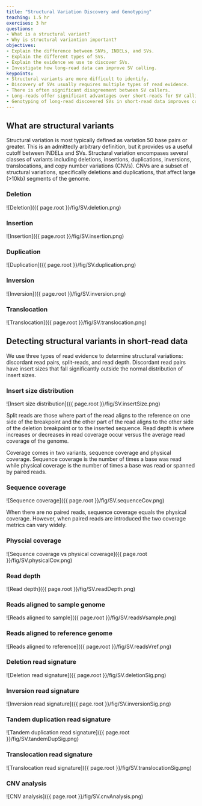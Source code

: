 ```yaml
---
title: "Structural Variation Discovery and Genotyping"
teaching: 1.5 hr
exercises: 3 hr
questions:
- What is a structural variant?
- Why is structural variantion important?
objectives:
- Explain the difference between SNVs, INDELs, and SVs.
- Explain the different types of SVs.
- Explain the evidence we use to discover SVs.
- Investigate how long-read data can improve SV calling.
keypoints:
- Structural variants are more difficult to identify.
- Discovery of SVs usually requires multiple types of read evidence.
- There is often significant disagreement between SV callers.
- Long-reads offer significant advantages over short-reads for SV calling.
- Genotyping of long-read discovered SVs in short-read data improves completeness but has limitations.
---
```


## What are structural variants

Structural variation is most typically defined as variation 50 base pairs or greater. This 
is an admittedly arbitrary definition, but it provides us a useful cutoff between INDELs
and SVs. Structural variation encompases several classes of variants including deletions,
insertions, duplications, inversions, translocations, and copy number variations (CNVs).
CNVs are a subset of structural variations, specifically deletions and duplications, that
affect large (>10kb) segments of the genome.

### Deletion
![Deletion]({{ page.root }}/fig/SV.deletion.png)

### Insertion
![Insertion]({{ page.root }}/fig/SV.insertion.png)

### Duplication
![Duplication]({{ page.root }}/fig/SV.duplication.png)

### Inversion
![Inversion]({{ page.root }}/fig/SV.inversion.png)

### Translocation
![Translocation]({{ page.root }}/fig/SV.translocation.png)

## Detecting structural variants in short-read data

We use three types of read evidence to determine structural variations: discordant read pairs, 
split-reads, and read depth. Discordant read pairs have insert sizes that fall significantly 
outside the normal distribution of insert sizes.

### Insert size distribution
![Insert size distribution]({{ page.root }}/fig/SV.insertSize.png)

Split reads are those where part of the read aligns to the reference on one side of the breakpoint 
and the other part of the read aligns to the other side of the deletion breakpoint or to the 
inserted sequence. Read depth is where increases or decreases in read coverage occur versus the 
average read coverage of the genome.

Coverage comes in two variants, sequence coverage and physical coverage. Sequence coverage is the 
number of times a base was read while physical coverage is the number of times a base was read or 
spanned by paired reads.

### Sequence coverage
![Sequence coverage]({{ page.root }}/fig/SV.sequenceCov.png)

When there are no paired reads, sequence coverage equals the physical coverage. However, when
paired reads are introduced the two coverage metrics can vary widely. 

### Physcial coverage
![Sequence coverage vs physical coverage]({{ page.root }}/fig/SV.physicalCov.png)

### Read depth
![Read depth]({{ page.root }}/fig/SV.readDepth.png)

### Reads aligned to sample genome
![Reads aligned to sample]({{ page.root }}/fig/SV.readsVsample.png)

### Reads aligned to reference genome
![Reads aligned to reference]({{ page.root }}/fig/SV.readsVref.png)

### Deletion read signature
![Deletion read signature]({{ page.root }}/fig/SV.deletionSig.png)

### Inversion read signature
![Inversion read signature]({{ page.root }}/fig/SV.inversionSig.png)

### Tandem duplication read signature
![Tandem duplication read signature]({{ page.root }}/fig/SV.tandemDupSig.png)

### Translocation read signature
![Translocation read signature]({{ page.root }}/fig/SV.translocationSig.png)

### CNV analysis
![CNV analysis]({{ page.root }}/fig/SV.cnvAnalysis.png)
